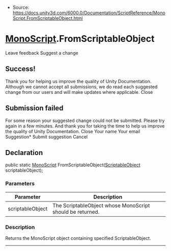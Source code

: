 * Source: https://docs.unity3d.com/6000.0/Documentation/ScriptReference/MonoScript.FromScriptableObject.html

#  [MonoScript](https://docs.unity3d.com/6000.0/Documentation/ScriptReference/MonoScript.html).FromScriptableObject
Leave feedback
Suggest a change
## Success!
Thank you for helping us improve the quality of Unity Documentation. Although we cannot accept all submissions, we do read each suggested change from our users and will make updates where applicable.
Close
## Submission failed
For some reason your suggested change could not be submitted. Please <a>try again</a> in a few minutes. And thank you for taking the time to help us improve the quality of Unity Documentation.
Close
Your name Your email Suggestion* Submit suggestion
Cancel
## Declaration
public static [MonoScript](https://docs.unity3d.com/6000.0/Documentation/ScriptReference/MonoScript.html) FromScriptableObject([ScriptableObject](https://docs.unity3d.com/6000.0/Documentation/ScriptReference/ScriptableObject.html) scriptableObject); 
### Parameters
Parameter | Description  
---|---  
scriptableObject | The ScriptableObject whose MonoScript should be returned.  
### Description
Returns the MonoScript object containing specified ScriptableObject.
* * *
